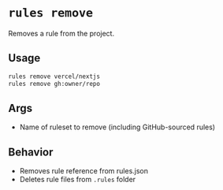 # `rules remove`

Removes a rule from the project.

## Usage

```bash
rules remove vercel/nextjs
rules remove gh:owner/repo
```

## Args

- Name of ruleset to remove (including GitHub-sourced rules)

## Behavior

- Removes rule reference from rules.json
- Deletes rule files from `.rules` folder